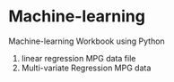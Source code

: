 # Machine-learning
Machine-learning Workbook using Python
1) linear regression MPG data file 
2) Multi-variate Regression MPG data
